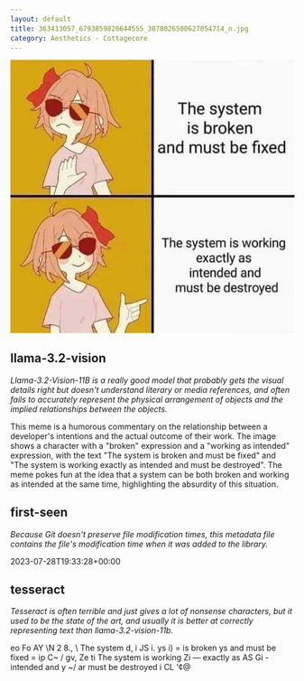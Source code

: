 ```yaml
---
layout: default
title: 363413057_6793859820644555_3078026500627054714_n.jpg
category: Aesthetics - Cottagecore
---
```


<div markdown="0"><a href="363413057_6793859820644555_3078026500627054714_n.jpg"><img class="photo" src="363413057_6793859820644555_3078026500627054714_n.jpg" /></a>

<h2>llama-3.2-vision</h2>
<p><i>Llama-3.2-Vision-11B is a really good model that probably gets the visual details right but doesn't understand literary or media references, and often fails to accurately represent the physical arrangement of objects and the implied relationships between the objects.</i></p>
<p>This meme is a humorous commentary on the relationship between a developer&#x27;s intentions and the actual outcome of their work. The image shows a character with a &quot;broken&quot; expression and a &quot;working as intended&quot; expression, with the text &quot;The system is broken and must be fixed&quot; and &quot;The system is working exactly as intended and must be destroyed&quot;. The meme pokes fun at the idea that a system can be both broken and working as intended at the same time, highlighting the absurdity of this situation.</p>

<h2>first-seen</h2>
<p><i>Because Git doesn't preserve file modification times, this metadata file contains the file's modification time when it was added to the library.</i></p>
<p>2023-07-28T19:33:28+00:00</p>

<h2>tesseract</h2>
<p><i>Tesseract is often terrible and just gives a lot of nonsense characters, but it used to be the state of the art, and usually it is better at correctly representing text than llama-3.2-vision-11b.</i></p>
<p>eo Fo AY \N 2 8., \ The system d, i JS i. ys i) = is broken ys and must be fixed = ip C~ / gv, Ze ti The system is working Zi — exactly as AS Gi - intended and y ~/ ar must be destroyed i CL &#x27;¢@</p>

</div>


